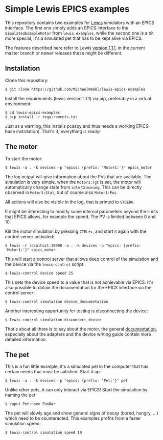 Simple Lewis EPICS examples
===========================

This repository contains two examples for [Lewis](https://github.com/DMSC-Instrument-Data/lewis) simulators with an EPICS interface. The first
one simply adds an EPICS interface to the `SimulatedExampleMotor` from `lewis.examples`, while
the second one is a bit more special, it's a simulated pet that has to be kept alive via EPICS.

The features described here refer to Lewis [version 1.1.1](https://pypi.python.org/pypi/lewis/1.1.1), in the current master branch or newer
releases these might be different.

Installation
------------

Clone this repository:

    $ git clone https://github.com/MichaelWedel/lewis-epics-examples

Install the requirements (lewis version 1.1.1) via pip, preferably in a virtual environment:

    $ cd lewis-epics-examples
    $ pip install -r requirements.txt

Just as a warning, this installs pcaspy and thus needs a working EPICS-base installation).
That's it, everything is ready!

The motor
---------

To start the motor:

    $ lewis -a . -k devices -p "epics: {prefix: 'Motor1:'}" epics_motor

The log output will give information about the PVs that are available. The simulation is very
simple, when the `Motor1:Tgt` is set, the motor will automatically change state from `idle` to
`moving`. This can be directly observed in `Motor1:Stat`, but of course also `Motor1:Pos`.

All actions will also be visible in the log, that is printed to `STDERR`.

It might be interesting to modify some internal parameters beyond the limits that EPICS allows,
for example the speed. The PV is limited between 0 and 10.

Kill the motor simulation by pressing `CTRL+c`, and start it again with the control server
activated:

    $ lewis -r localhost:10000 -a . -k devices -p "epics: {prefix: 'Motor1:'}" epics_motor

This will start a control server that allows deep control of the simulation and the device via
the `lewis-control` script:

    $ lewis-control device speed 25

This sets the device speed to a value that is not achievable via EPICS. It's also possible to
obtain the documentation for the EPICS interface via the control server:

    $ lewis-control simulation device_documentation

Another interesting opportunity for testing is disconnecting the device:

    $ lewis-control simulation disconnect_device

That's about all there is to say about the motor, the general
[documentation](http://lewis.readthedocs.io/en/v1.0.2/), especially about the adapters and the
device writing guide contain more detailed information.

The pet
-------

This is a fun little example, it's a simulated pet in the computer that has certain needs that
must be satisfied. Start it up:

    $ lewis -a . -k devices -p "epics: {prefix: 'Pet:'}" pet

Unlike other pets, it can only interact via EPICS! Start the simulation by naming the pet:

    $ caput Pet:name FooBar

The pet will slowly age and show general signs of decay (bored, hungry, ...) which need to be
counteracted. This examples profits from a faster simulation speed:

    $ lewis-control simulation speed 10
